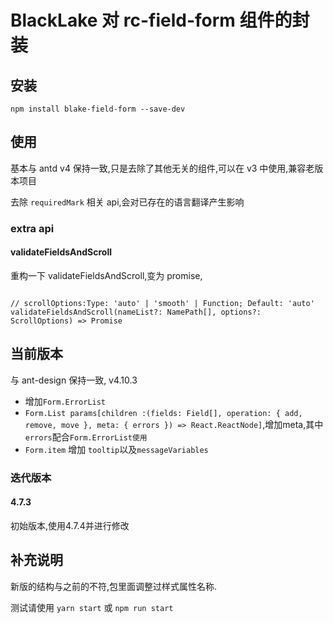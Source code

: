 # BlackLake 对 rc-field-form 组件的封装

## 安装

```()
npm install blake-field-form --save-dev
```

## 使用

基本与 antd v4 保持一致,只是去除了其他无关的组件,可以在 v3 中使用,兼容老版本项目

去除 `requiredMark` 相关 api,会对已存在的语言翻译产生影响

### extra api

#### validateFieldsAndScroll

重构一下 validateFieldsAndScroll,变为 promise,

```()

// scrollOptions:Type: 'auto' | 'smooth' | Function; Default: 'auto'
validateFieldsAndScroll(nameList?: NamePath[], options?: ScrollOptions) => Promise
```

## 当前版本

与 ant-design 保持一致, v4.10.3

- 增加`Form.ErrorList`
- `Form.List params[children :(fields: Field[], operation: { add, remove, move }, meta: { errors }) => React.ReactNode]`,增加meta,其中`errors`配合`Form.ErrorList使用`
- `Form.item` 增加 `tooltip`以及`messageVariables`

### 迭代版本

#### 4.7.3

初始版本,使用4.7.4并进行修改

## 补充说明

新版的结构与之前的不符,包里面调整过样式属性名称.

测试请使用 `yarn start` 或 `npm run start`
